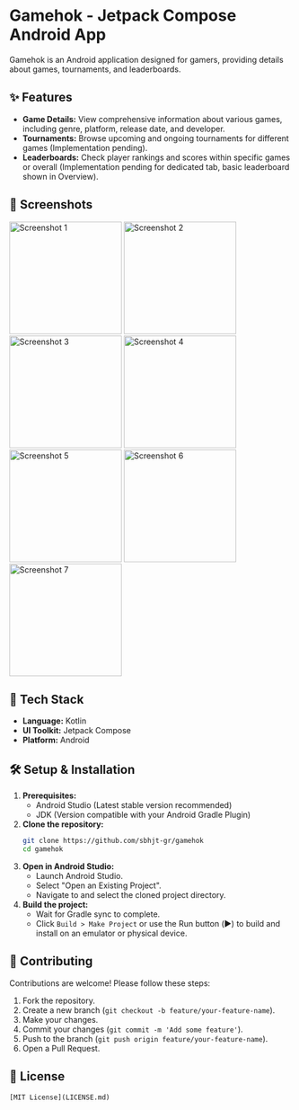# Gamehok - Jetpack Compose Android App

Gamehok is an Android application designed for gamers, providing details about games, tournaments, and leaderboards.

## ✨ Features

*   **Game Details:** View comprehensive information about various games, including genre, platform, release date, and developer.
*   **Tournaments:** Browse upcoming and ongoing tournaments for different games (Implementation pending).
*   **Leaderboards:** Check player rankings and scores within specific games or overall (Implementation pending for dedicated tab, basic leaderboard shown in Overview).

## 📸 Screenshots

<img src="https://github.com/user-attachments/assets/97f92beb-97ff-40c7-94ce-ac6b6a1df988" alt="Screenshot 1" width="200"/>
<img src="https://github.com/user-attachments/assets/71b89d5f-fdd6-4c16-b86f-533cebdc5b6d" alt="Screenshot 2" width="200"/>
<img src="https://github.com/user-attachments/assets/f99633f2-2a54-4988-9490-f06472613e9a" alt="Screenshot 3" width="200"/>
<img src="https://github.com/user-attachments/assets/8f58c882-921c-4719-9c2d-ca6a5a5fee58" alt="Screenshot 4" width="200"/>
<img src="https://github.com/user-attachments/assets/b38ad767-fe5a-4745-9c57-22e6f04157f3" alt="Screenshot 5" width="200"/>
<img src="https://github.com/user-attachments/assets/6dfb3130-dd00-465f-9d0e-707493710e56" alt="Screenshot 6" width="200"/>
<img src="https://github.com/user-attachments/assets/f5af50c1-d2c2-4a9b-8c29-3efad342caf7" alt="Screenshot 7" width="200"/>

## 🚀 Tech Stack

*   **Language:** Kotlin
*   **UI Toolkit:** Jetpack Compose
*   **Platform:** Android

## 🛠️ Setup & Installation

1.  **Prerequisites:**
    *   Android Studio (Latest stable version recommended)
    *   JDK (Version compatible with your Android Gradle Plugin)
2.  **Clone the repository:**
    ```bash
    git clone https://github.com/sbhjt-gr/gamehok
    cd gamehok
    ```
3.  **Open in Android Studio:**
    *   Launch Android Studio.
    *   Select "Open an Existing Project".
    *   Navigate to and select the cloned project directory.
4.  **Build the project:**
    *   Wait for Gradle sync to complete.
    *   Click `Build > Make Project` or use the Run button (▶️) to build and install on an emulator or physical device.

## 🤝 Contributing

Contributions are welcome! Please follow these steps:

1.  Fork the repository.
2.  Create a new branch (`git checkout -b feature/your-feature-name`).
3.  Make your changes.
4.  Commit your changes (`git commit -m 'Add some feature'`).
5.  Push to the branch (`git push origin feature/your-feature-name`).
6.  Open a Pull Request.


## 📄 License


```
[MIT License](LICENSE.md)
```
